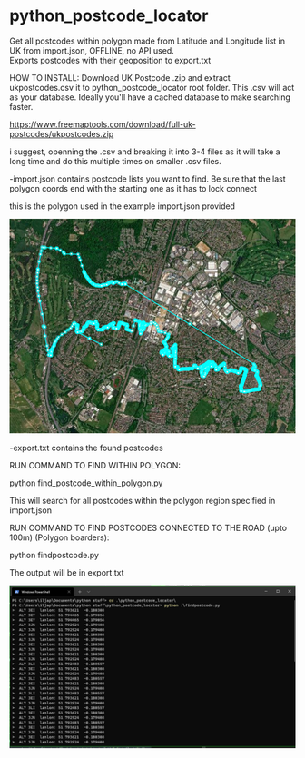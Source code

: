 # python_postcode_locator
Get all postcodes within polygon made from Latitude and Longitude list in UK from import.json, OFFLINE, no API used.  
Exports postcodes with their geoposition to export.txt


HOW TO INSTALL:
Download UK Postcode .zip and extract ukpostcodes.csv it to python_postcode_locator root folder. 
This .csv will act as your database. Ideally you'll have a cached database to make searching faster.

https://www.freemaptools.com/download/full-uk-postcodes/ukpostcodes.zip

i suggest, openning the .csv and breaking it into 3-4 files as it will take a long time and do this multiple times on smaller .csv files.

-import.json contains postcode lists you want to find. Be sure that the last polygon coords end with the starting one as it has to lock connect

this is the polygon used in the example import.json provided


![Screenshot](https://github.com/ipetin/python_postcode_locator/blob/main/screenshot2.jpg)


-export.txt contains the found postcodes

RUN COMMAND TO FIND WITHIN POLYGON: 

python find_postcode_within_polygon.py

This will search for all postcodes within the polygon region specified in import.json


RUN COMMAND TO FIND POSTCODES CONNECTED TO THE ROAD (upto 100m) (Polygon boarders): 

python findpostcode.py


The output will be in export.txt


![Screenshot](https://github.com/ipetin/python_postcode_locator/blob/main/screenshot.jpg)



